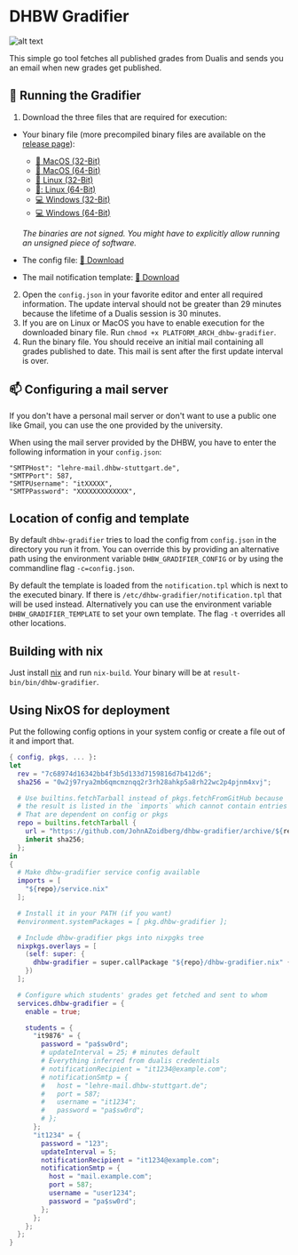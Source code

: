 # DHBW Gradifier
![alt text](https://api.travis-ci.org/mariuskiessling/dhbw-gradifier.svg?branch=latest "Build status badge")

This simple go tool fetches all published grades from Dualis and sends you an email when new grades get published.

## :rocket: Running the Gradifier
1. Download the three files that are required for execution:
  - Your binary file (more precompiled binary files are available on the [release page](https://github.com/mariuskiessling/dhbw-gradifier/releases/tag/latest)):
    - [:apple: MacOS (32-Bit)](https://github.com/mariuskiessling/dhbw-gradifier/releases/download/latest/darwin_386_dhbw-gradifier)
    - [:apple: MacOS (64-Bit)](https://github.com/mariuskiessling/dhbw-gradifier/releases/download/latest/darwin_amd64_dhbw-gradifier)
    - [:penguin: Linux (32-Bit)](https://github.com/mariuskiessling/dhbw-gradifier/releases/download/latest/linux_386_dhbw-gradifier)
    - [:penguin:: Linux (64-Bit)](https://github.com/mariuskiessling/dhbw-gradifier/releases/download/latest/linux_amd64_dhbw-gradifier)
    - [:computer: Windows (32-Bit)](https://github.com/mariuskiessling/dhbw-gradifier/releases/download/latest/windows_386_dhbw-gradifier.exe)
    - [:computer: Windows (64-Bit)](https://github.com/mariuskiessling/dhbw-gradifier/releases/download/latest/windows_amd64_dhbw-gradifier.exe)

    _The binaries are not signed. You might have to explicitly allow running an unsigned piece of software._
  - The config file: [:floppy_disk: Download](https://github.com/mariuskiessling/dhbw-gradifier/releases/download/latest/config.json)
  - The mail notification template: [:floppy_disk: Download](https://github.com/mariuskiessling/dhbw-gradifier/releases/download/latest/notification.tpl)
2. Open the `config.json` in your favorite editor and enter all required information. The update interval should not be greater than 29 minutes because the lifetime of a Dualis session is 30 minutes.
3. If you are on Linux or MacOS you have to enable execution for the downloaded binary file. Run `chmod +x PLATFORM_ARCH_dhbw-gradifier`.
3. Run the binary file. You should receive an initial mail containing all grades published to date. This mail is sent after the first update interval is over.

## :mailbox: Configuring a mail server
If you don't have a personal mail server or don't want to use a public one like Gmail, you can use the one provided by the university.

When using the mail server provided by the DHBW, you have to enter the following information in your `config.json`:

```
"SMTPHost": "lehre-mail.dhbw-stuttgart.de",
"SMTPPort": 587,
"SMTPUsername": "itXXXXX",
"SMTPPassword": "XXXXXXXXXXXXX",
```

## Location of config and template
By default `dhbw-gradifier` tries to load the config from `config.json` in the directory you run it from.
You can override this by providing an alternative path using the environment variable `DHBW_GRADIFIER_CONFIG`
or by using the commandline flag `-c=config.json`.

By default the template is loaded from the `notification.tpl` which is next to
the executed binary. If there is `/etc/dhbw-gradifier/notification.tpl` that
will be used instead. Alternatively you can use the environment variable
`DHBW_GRADIFIER_TEMPLATE` to set your own template. The flag `-t` overrides
all other locations.

## Building with nix
Just install [nix](https://nixos.org/nix/download.html) and run `nix-build`.
Your binary will be at `result-bin/bin/dhbw-gradifier`.

## Using NixOS for deployment
Put the following config options in your system config or create a file
out of it and import that.

```nix
{ config, pkgs, ... }:
let
  rev = "7c68974d16342bb4f3b5d133d7159816d7b412d6";
  sha256 = "0w2j97rya2mb6qmcmznqq2r3rh28ahkp5a8rh22wc2p4pjnm4xvj";

  # Use builtins.fetchTarball instead of pkgs.fetchFromGitHub because
  # the result is listed in the `imports` which cannot contain entries
  # That are dependent on config or pkgs
  repo = builtins.fetchTarball {
    url = "https://github.com/JohnAZoidberg/dhbw-gradifier/archive/${rev}.tar.gz";
    inherit sha256;
  };
in
{
  # Make dhbw-gradifier service config available
  imports = [
    "${repo}/service.nix"
  ];

  # Install it in your PATH (if you want)
  #environment.systemPackages = [ pkg.dhbw-gradifier ];

  # Include dhbw-gradifier pkgs into nixpgks tree
  nixpkgs.overlays = [
    (self: super: {
      dhbw-gradifier = super.callPackage "${repo}/dhbw-gradifier.nix" {};
    })
  ];

  # Configure which students' grades get fetched and sent to whom
  services.dhbw-gradifier = {
    enable = true;

    students = {
      "it9876" = {
        password = "pa$sw0rd";
        # updateInterval = 25; # minutes default
        # Everything inferred from dualis credentials
        # notificationRecipient = "it1234@example.com";
        # notificationSmtp = {
        #   host = "lehre-mail.dhbw-stuttgart.de";
        #   port = 587;
        #   username = "it1234";
        #   password = "pa$sw0rd";
        # };
      };
      "it1234" = {
        password = "123";
        updateInterval = 5;
        notificationRecipient = "it1234@example.com";
        notificationSmtp = {
          host = "mail.example.com";
          port = 587;
          username = "user1234";
          password = "pa$sw0rd";
        };
      };
    };
  };
}
```

